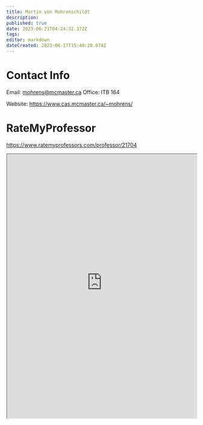 ```yaml
---
title: Martin von Mohrenschildt
description: 
published: true
date: 2023-06-21T04:24:32.372Z
tags: 
editor: markdown
dateCreated: 2023-06-17T15:40:20.074Z
---
```


# Contact Info
Email: mohrens@mcmaster.ca
Office: ITB 164

Website: https://www.cas.mcmaster.ca/~mohrens/

# RateMyProfessor
https://www.ratemyprofessors.com/professor/21704
<iframe src="https://www.ratemyprofessors.com/professor/21704" title="RateMyProfessors" width=100% height=700px />